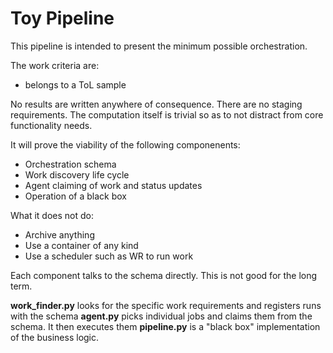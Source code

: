 # Toy Pipeline

This pipeline is intended to present the minimum possible orchestration.

The work criteria are:

- belongs to a ToL sample

No results are written anywhere of consequence. There are no staging requirements. The computation itself is trivial so as to not distract from core functionality needs.

It will prove the viability of the following componenents:

- Orchestration schema
- Work discovery life cycle
- Agent claiming of work and status updates
- Operation of a black box

What it does not do:

- Archive anything
- Use a container of any kind
- Use a scheduler such as WR to run work

Each component talks to the schema directly. This is not good for the long term.

**work_finder.py** looks for the specific work requirements and registers runs with the schema
**agent.py** picks individual jobs and claims them from the schema. It then executes them
**pipeline.py** is a "black box" implementation of the business logic.
